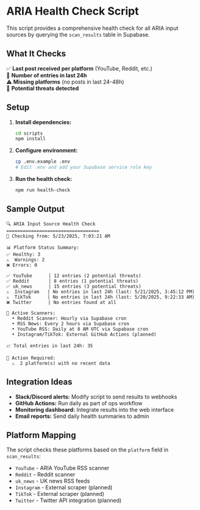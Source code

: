 
# ARIA Health Check Script

This script provides a comprehensive health check for all ARIA input sources by querying the `scan_results` table in Supabase.

## What It Checks

✅ **Last post received per platform** (YouTube, Reddit, etc.)  
🧭 **Number of entries in last 24h**  
⚠️ **Missing platforms** (no posts in last 24-48h)  
🚨 **Potential threats detected**

## Setup

1. **Install dependencies:**
   ```bash
   cd scripts
   npm install
   ```

2. **Configure environment:**
   ```bash
   cp .env.example .env
   # Edit .env and add your Supabase service role key
   ```

3. **Run the health check:**
   ```bash
   npm run health-check
   ```

## Sample Output

```
🔍 ARIA Input Source Health Check
==================================
📅 Checking from: 5/23/2025, 7:03:21 AM

📊 Platform Status Summary:
✅ Healthy: 3
⚠️  Warnings: 2
❌ Errors: 0

✅ YouTube      | 12 entries (2 potential threats)
✅ Reddit       | 8 entries (1 potential threats)
✅ uk_news      | 15 entries (3 potential threats)
⚠️  Instagram   | No entries in last 24h (last: 5/21/2025, 3:45:12 PM)
⚠️  TikTok      | No entries in last 24h (last: 5/20/2025, 9:22:33 AM)
❌ Twitter      | No entries found at all

🔧 Active Scanners:
  • Reddit Scanner: Hourly via Supabase cron
  • RSS News: Every 2 hours via Supabase cron
  • YouTube RSS: Daily at 8 AM UTC via Supabase cron
  • Instagram/TikTok: External GitHub Actions (planned)

📈 Total entries in last 24h: 35

🚨 Action Required:
  ⚠️  2 platform(s) with no recent data
```

## Integration Ideas

- **Slack/Discord alerts:** Modify script to send results to webhooks
- **GitHub Actions:** Run daily as part of ops workflow
- **Monitoring dashboard:** Integrate results into the web interface
- **Email reports:** Send daily health summaries to admin

## Platform Mapping

The script checks these platforms based on the `platform` field in `scan_results`:
- `YouTube` - ARIA YouTube RSS scanner
- `Reddit` - Reddit scanner  
- `uk_news` - UK news RSS feeds
- `Instagram` - External scraper (planned)
- `TikTok` - External scraper (planned)
- `Twitter` - Twitter API integration (planned)
